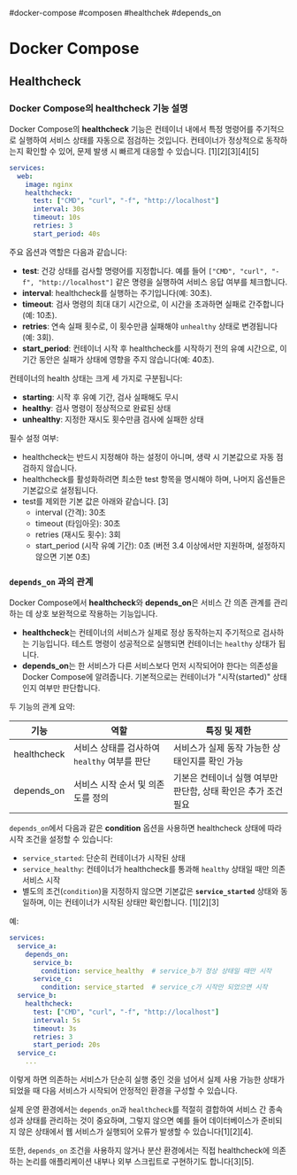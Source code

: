 #docker-compose #composen #healthchek #depends_on

# Docker Compose

## Healthcheck

### Docker Compose의 healthcheck 기능 설명

Docker Compose의 **healthcheck** 기능은 컨테이너 내에서 특정 명령어를 주기적으로 실행하여 서비스 상태를 자동으로 점검하는 것입니다. 컨테이너가 정상적으로 동작하는지 확인할 수 있어, 문제 발생 시 빠르게 대응할 수 있습니다. [1][2][3][4][5]

```yaml
services:
  web:
    image: nginx
    healthcheck:
      test: ["CMD", "curl", "-f", "http://localhost"]
      interval: 30s
      timeout: 10s
      retries: 3
      start_period: 40s
```

주요 옵션과 역할은 다음과 같습니다:

- **test**: 건강 상태를 검사할 명령어를 지정합니다. 예를 들어 `["CMD", "curl", "-f", "http://localhost"]` 같은 명령을 실행하여 서비스 응답 여부를 체크합니다.
- **interval**: healthcheck를 실행하는 주기입니다(예: 30초).
- **timeout**: 검사 명령의 최대 대기 시간으로, 이 시간을 초과하면 실패로 간주합니다(예: 10초).
- **retries**: 연속 실패 횟수로, 이 횟수만큼 실패해야 `unhealthy` 상태로 변경됩니다(예: 3회).
- **start_period**: 컨테이너 시작 후 healthcheck를 시작하기 전의 유예 시간으로, 이 기간 동안은 실패가 상태에 영향을 주지 않습니다(예: 40초).

컨테이너의 health 상태는 크게 세 가지로 구분됩니다:
- **starting**: 시작 후 유예 기간, 검사 실패해도 무시
- **healthy**: 검사 명령이 정상적으로 완료된 상태
- **unhealthy**: 지정한 재시도 횟수만큼 검사에 실패한 상태

필수 설정 여부:  
* healthcheck는 반드시 지정해야 하는 설정이 아니며, 생략 시 기본값으로 자동 점검하지 않습니다.
* healthcheck를 활성화하려면 최소한 test 항목을 명시해야 하며, 나머지 옵션들은 기본값으로 설정됩니다.
* test를 제외한 기본 값은 아래와 같습니다. [3]
	- interval (간격): 30초
	- timeout (타임아웃): 30초
	- retries (재시도 횟수): 3회
	- start_period (시작 유예 기간): 0초 (버전 3.4 이상에서만 지원하며, 설정하지 않으면 기본 0초)

### `depends_on` 과의 관계

Docker Compose에서 **healthcheck**와 **depends_on**은 서비스 간 의존 관계를 관리하는 데 상호 보완적으로 작용하는 기능입니다.

- **healthcheck**는 컨테이너의 서비스가 실제로 정상 동작하는지 주기적으로 검사하는 기능입니다. 테스트 명령이 성공적으로 실행되면 컨테이너는 `healthy` 상태가 됩니다.
- **depends_on**는 한 서비스가 다른 서비스보다 먼저 시작되어야 한다는 의존성을 Docker Compose에 알려줍니다. 기본적으로는 컨테이너가 "시작(started)" 상태인지 여부만 판단합니다.

두 기능의 관계 요약:

| 기능         | 역할                                                         | 특징 및 제한                                                      |
|-------------|------------------------------------------------------------|----------------------------------------------------------------|
| healthcheck | 서비스 상태를 검사하여 `healthy` 여부를 판단                 | 서비스가 실제 동작 가능한 상태인지를 확인 가능                       |
| depends_on  | 서비스 시작 순서 및 의존도를 정의                            | 기본은 컨테이너 실행 여부만 판단함, 상태 확인은 추가 조건 필요          |

`depends_on`에서 다음과 같은 **condition** 옵션을 사용하면 healthcheck 상태에 따라 시작 조건을 설정할 수 있습니다:

- `service_started`: 단순히 컨테이너가 시작된 상태
- `service_healthy`: 컨테이너가 healthcheck를 통과해 `healthy` 상태일 때만 의존 서비스 시작
- 별도의 조건(`condition`)을 지정하지 않으면 기본값은 **`service_started`** 상태와 동일하며, 이는 컨테이너가 시작된 상태만 확인합니다. [1][2][3]

예:

```yaml
services:
  service_a:
    depends_on:
      service_b:
        condition: service_healthy  # service_b가 정상 상태일 때만 시작
      service_c:
        condition: service_started  # service_c가 시작만 되었으면 시작
  service_b:
    healthcheck:
      test: ["CMD", "curl", "-f", "http://localhost"]
      interval: 5s
      timeout: 3s
      retries: 3
      start_period: 20s
  service_c:
    ...
```

이렇게 하면 의존하는 서비스가 단순히 실행 중인 것을 넘어서 실제 사용 가능한 상태가 되었을 때 다음 서비스가 시작되어 안정적인 환경을 구성할 수 있습니다.

실제 운영 환경에서는 `depends_on`과 `healthcheck`를 적절히 결합하여 서비스 간 종속성과 상태를 관리하는 것이 중요하며, 그렇지 않으면 예를 들어 데이터베이스가 준비되지 않은 상태에서 웹 서비스가 실행되어 오류가 발생할 수 있습니다[1][2][4]. 

또한, `depends_on` 조건을 사용하지 않거나 분산 환경에서는 직접 healthcheck에 의존하는 논리를 애플리케이션 내부나 외부 스크립트로 구현하기도 합니다[3][5].
